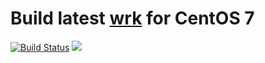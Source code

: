 # Build latest [wrk](https://github.com/wg/wrk) for CentOS 7

[![Build Status](https://travis-ci.org/GetPageSpeed/wrk-rpm.svg?branch=master)](https://travis-ci.org/GetPageSpeed/wrk-rpm) [<img src="https://copr.fedorainfracloud.org/coprs/getpagespeed/wrk/package/wrk/status_image/last_build.png">](https://copr.fedorainfracloud.org/coprs/getpagespeed/wrk/package/wrk/) 
